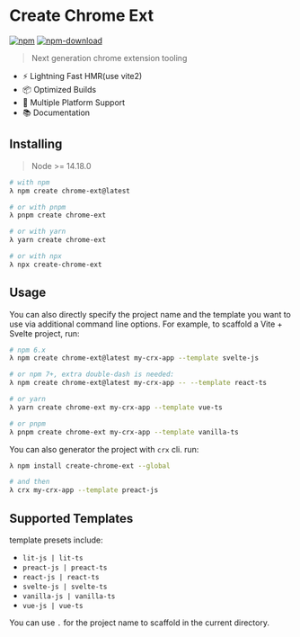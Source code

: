 # Create Chrome Ext

[![npm](https://img.shields.io/npm/v/create-chrome-ext?logo=npm)](https://www.npmjs.com/package/create-chrome-ext)
[![npm-download](https://img.shields.io/npm/dw/create-chrome-ext)](https://www.npmjs.com/package/create-chrome-ext)

> Next generation chrome extension tooling

- ⚡️ Lightning Fast HMR(use vite2)
- 📦 Optimized Builds
- 💾 Multiple Platform Support
- 📚 Documentation

## Installing

> Node >= 14.18.0

```bash
# with npm
λ npm create chrome-ext@latest

# or with pnpm
λ pnpm create chrome-ext

# or with yarn
λ yarn create chrome-ext

# or with npx
λ npx create-chrome-ext
```

## Usage

You can also directly specify the project name and the template you want to use via additional command line options. For example, to scaffold a Vite + Svelte project, run:

```bash
# npm 6.x
λ npm create chrome-ext@latest my-crx-app --template svelte-js

# or npm 7+, extra double-dash is needed:
λ npm create chrome-ext@latest my-crx-app -- --template react-ts

# or yarn
λ yarn create chrome-ext my-crx-app --template vue-ts

# or pnpm
λ pnpm create chrome-ext my-crx-app --template vanilla-ts
```

You can also generator the project with `crx` cli.
run:

```bash
λ npm install create-chrome-ext --global

# and then
λ crx my-crx-app --template preact-js
```

## Supported Templates

template presets include:

- `lit-js | lit-ts`
- `preact-js | preact-ts`
- `react-js | react-ts`
- `svelte-js | svelte-ts`
- `vanilla-js | vanilla-ts`
- `vue-js | vue-ts`

You can use `.` for the project name to scaffold in the current directory.

